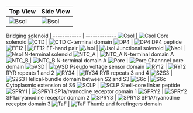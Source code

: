 Top View | Side View
------------ | -------------
![Bsol](top_view/Bsol.png) | ![Bsol](side_view/Bsol.png)
Bridging solenoid
 | 
------------ | -------------
![Csol](top_view/Csol.png) | ![Csol](side_view/Csol.png)
Core solenoid
![CTD](top_view/CTD.png) | ![CTD](side_view/CTD.png)
C-terminal domain
![DP4](top_view/DP4.png) | ![DP4](side_view/DP4.png)
DP4 peptide
![EF12](top_view/EF1&2.png) | ![EF12](side_view/EF1&2.png)
EF-hand pair
![Jsol](top_view/Jsol.png) | ![Jsol](side_view/Jsol.png)
Junctional solenoid
![Nsol](top_view/Nsol.png) | ![Nsol](side_view/Nsol.png)
N-terminal solenoid
![NTC_A](top_view/NTC_A.png) | ![NTC_A](side_view/NTC_A.png)
N-terminal domain A
![NTC_B](top_view/NTC_B.png) | ![NTC_B](side_view/NTC_B.png)
N-terminal domain A
![Pore](top_view/Pore.png) | ![Pore](side_view/Pore.png)
Channnel pore domain
![pVSD](top_view/pVSD.png) | ![pVSD](side_view/pVDS.png)
Pseudo voltage sensor domain
![RY12](top_view/RY1&2.png) | ![RY12](side_view/RY1&2.png)
RYR repeats 1 and 2
![RY34](top_view/RY3&4.png) | ![RY34](side_view/RY3&4.png)
RYR repeats 3 and 4
![S2S3](top_view/S2S3.png) | ![S2S3](side_view/S2S3.png)
Helical-bundle domain between S2 and S3
![S6c](top_view/S6c.png) | ![S6c](side_view/S6c.png)
Cytoplasmic extension of S6
![SCLP](top_view/SCLP.png) | ![SCLP](side_view/SCLP.png)
Shell-core linker peptide
![SPRY1](top_view/SPRY1.png) | ![SPRY1](side_view/SPRY1.png)
SP1a/ryanodine receptor domain 1 
![SPRY2](top_view/SPRY2.png) | ![SPRY2](side_view/SPRY2.png)
SP1a/ryanodine receptor domain 2
![SPRY3](top_view/SPRY3.png) | ![SPRY3](side_view/SPRY3.png)
SP1A/ryanodine receptor domain 3
![TaF](top_view/TaF.png) | ![TaF](side_view/TaF.png)
Thumb and forefingers domain











